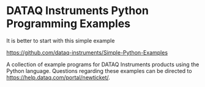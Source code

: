 # DATAQ Instruments Python Programming Examples

It is better to start with this simple example

https://github.com/dataq-instruments/Simple-Python-Examples

A collection of example programs for DATAQ Instruments products using the Python language. Questions regarding these examples can be directed to https://help.dataq.com/portal/newticket/.
